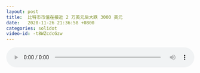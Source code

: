 ```yaml
---
layout: post
title:  比特币币值在接近 2 万美元后大跌 3000 美元
date:   2020-11-26 21:36:58 +0800
categories: solidot
video-id: -t8WZcdcGzw
---
```


<audio id="youtube" style="width: 100%;" video-id="-t8WZcdcGzw" controls></audio>

<script async type="text/javascript" src="/audio.js"></script>


